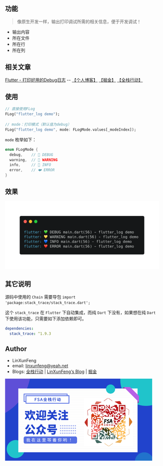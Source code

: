 ## 功能
> 像原生开发一样，输出打印调试所需的相关信息，便于开发调试！
- 输出内容
- 所在文件
- 所在行
- 所在列


## 相关文章
[Flutter - 打印好用的Debug日志](https://juejin.im/post/59ee05346fb9a0452845a7e8) -- [【个人博客】](https://linxunfeng.top/2020/06/26/flutter/flutter%20-%20打印好用的debug日志/)
[【掘金】](https://juejin.cn/post/6844904199558283271)
[【全栈行动】](https://fullstackaction.com/pages/a9e62e/)


## 使用

```dart
// 直接使用FLog
FLog("flutter_log demo");

// mode：打印模式（默认值为debug）
FLog("flutter_log demo", mode: FLogMode.values[_modeIndex]);
```



`mode` 枚举如下：

```dart
enum FLogMode {
  debug,    // 💚 DEBUG
  warning,  // 💛 WARNING
  info,     // 💙 INFO
  error,    // ❤️ ERROR
}
```



## 效果

![](./assets/结果展示.png)

## 其它说明

源码中使用的 `Chain` 需要导包 `import 'package:stack_trace/stack_trace.dart';`

这个 `stack_trace` 在 `Flutter` 下自动集成，而纯 `Dart` 下没有，如果想在纯 `Dart` 下使用该功能，只需要如下添加依赖即可。

```yaml
dependencies:
  stack_trace: ^1.9.3
```


## Author

- LinXunFeng
- email: [linxunfeng@yeah.net](mailto:linxunfeng@yeah.net)
- Blogs: [全栈行动](https://fullstackaction.com/) | [LinXunFeng‘s Blog](http://linxunfeng.top/)  | [掘金](https://juejin.im/user/58f8065e61ff4b006646c72d/posts) 

<img height="267.5" width="481.5" src="https://github.com/LinXunFeng/LinXunFeng/blob/master/static/img/FSAQR.png" />


